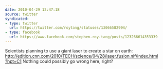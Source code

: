 ```yaml
---
date: 2010-04-29 12:47:18
source: twitter
syndicated:
- type: twitter
  url: https://twitter.com/roytang/statuses/13066582994/
- type: facebook
  url: https://www.facebook.com/stephen.roy.tang/posts/123266614353339
---
```


Scientists planning to use a giant laser to create a star on earth: http://edition.cnn.com/2010/TECH/science/04/28/laser.fusion.nif/index.html?hpt=C1 Nothing could possibly go wrong here, right?
